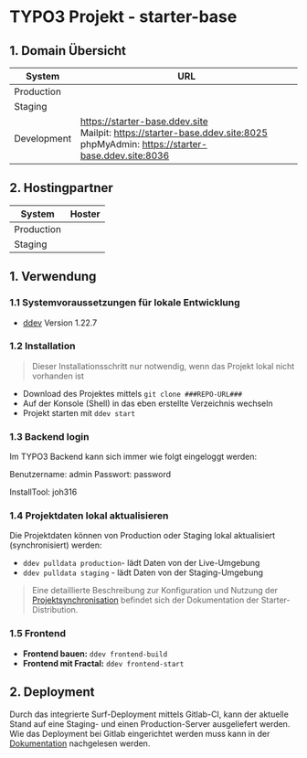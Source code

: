 # TYPO3 Projekt - starter-base

## 1. Domain Übersicht

| System      | URL                                                                                                                               |
| ----------  |-----------------------------------------------------------------------------------------------------------------------------------|
| Production  |                                                                                                                                   |
| Staging     |                                                                                                                                   |
| Development | https://starter-base.ddev.site<br>Mailpit: https://starter-base.ddev.site:8025<br>phpMyAdmin:	https://starter-base.ddev.site:8036 |

## 2. Hostingpartner

| System      | Hoster        |
| ----------  | --------------|
| Production  |  |
| Staging     |  |


## 1. Verwendung

### 1.1 Systemvoraussetzungen für lokale Entwicklung

* [ddev][1] Version 1.22.7

### 1.2 Installation

> Dieser Installationsschritt nur notwendig, wenn das Projekt lokal nicht vorhanden ist

* Download des Projektes mittels `git clone ###REPO-URL###`
* Auf der Konsole (Shell) in das eben erstellte Verzeichnis wechseln
* Projekt starten mit `ddev start`

### 1.3 Backend login

Im TYPO3 Backend kann sich immer wie folgt eingeloggt werden:

Benutzername: admin
Passwort: password

InstallTool: joh316

### 1.4 Projektdaten lokal aktualisieren

Die Projektdaten können von Production oder Staging lokal aktualisiert (synchronisiert) werden:

* `ddev pulldata production`- lädt Daten von der Live-Umgebung
* `ddev pulldata staging` - lädt Daten von der Staging-Umgebung

> Eine detaillierte Beschreibung zur Konfiguration und Nutzung der [Projektsynchronisation][3] befindet sich der Dokumentation
> der Starter-Distribution.

### 1.5 Frontend

- **Frontend bauen:** `ddev frontend-build`
- **Frontend mit Fractal:** `ddev frontend-start`

## 2. Deployment

Durch das integrierte Surf-Deployment mittels Gitlab-CI, kann der aktuelle Stand auf eine Staging- und einen
Production-Server ausgeliefert werden. Wie das Deployment bei Gitlab eingerichtet werden muss kann in der
[Dokumentation][2] nachgelesen werden.


[1]: https://ddev.readthedocs.io/en/latest/#installation
[2]: https://docs-distribution.starter.team/Deployment/index.html
[3]: https://docs-distribution.starter.team/Kundenprojekt/project-synchronisieren.html
